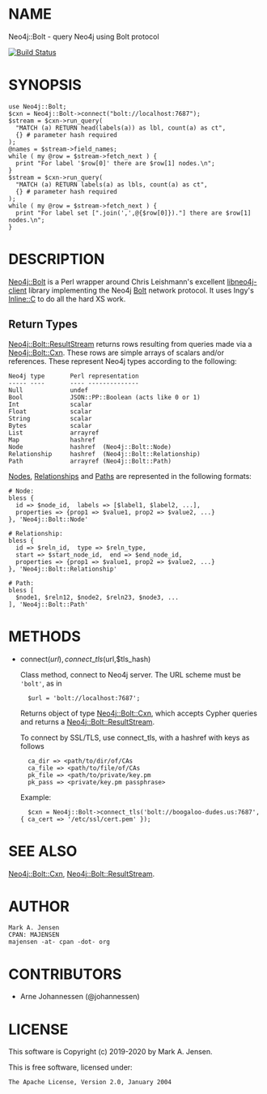 # NAME

Neo4j::Bolt - query Neo4j using Bolt protocol

[![Build Status](https://travis-ci.org/majensen/perlbolt.svg?branch=master)](https://travis-ci.org/majensen/perlbolt)

# SYNOPSIS

    use Neo4j::Bolt;
    $cxn = Neo4j::Bolt->connect("bolt://localhost:7687");
    $stream = $cxn->run_query(
      "MATCH (a) RETURN head(labels(a)) as lbl, count(a) as ct",
      {} # parameter hash required
    );
    @names = $stream->field_names;
    while ( my @row = $stream->fetch_next ) {
      print "For label '$row[0]' there are $row[1] nodes.\n";
    }
    $stream = $cxn->run_query(
      "MATCH (a) RETURN labels(a) as lbls, count(a) as ct",
      {} # parameter hash required
    );
    while ( my @row = $stream->fetch_next ) {
      print "For label set [".join(',',@{$row[0]})."] there are $row[1] nodes.\n";
    }

# DESCRIPTION

[Neo4j::Bolt](/lib/Neo4j/Bolt.md) is a Perl wrapper around Chris Leishmann's excellent
[libneo4j-client](https://github.com/cleishm/libneo4j-client) library
implementing the Neo4j [Bolt](https://boltprotocol.org/) network
protocol. It uses Ingy's [Inline::C](https://metacpan.org/pod/Inline::C) to do all the hard XS work.

## Return Types

[Neo4j::Bolt::ResultStream](/lib/Neo4j/Bolt/ResultStream.md) returns rows resulting from queries made 
via a [Neo4j::Bolt::Cxn](/lib/Neo4j/Bolt/Cxn.md). These rows are simple arrays of scalars and/or
references. These represent Neo4j types according to the following:

    Neo4j type       Perl representation
    ----- ----       ---- --------------
    Null             undef
    Bool             JSON::PP::Boolean (acts like 0 or 1)
    Int              scalar
    Float            scalar
    String           scalar
    Bytes            scalar
    List             arrayref
    Map              hashref
    Node             hashref  (Neo4j::Bolt::Node)
    Relationship     hashref  (Neo4j::Bolt::Relationship)
    Path             arrayref (Neo4j::Bolt::Path)

[Nodes](/lib/Neo4j/Bolt/Node.md), [Relationships](/lib/Neo4j/Bolt/Relationship.md) and
[Paths](/lib/Neo4j/Bolt/Path.md) are represented in the following formats:

    # Node:
    bless {
      id => $node_id,  labels => [$label1, $label2, ...],
      properties => {prop1 => $value1, prop2 => $value2, ...}
    }, 'Neo4j::Bolt::Node'

    # Relationship:
    bless {
      id => $reln_id,  type => $reln_type,
      start => $start_node_id,  end => $end_node_id,
      properties => {prop1 => $value1, prop2 => $value2, ...}
    }, 'Neo4j::Bolt::Relationship'

    # Path:
    bless [
      $node1, $reln12, $node2, $reln23, $node3, ...
    ], 'Neo4j::Bolt::Path'

# METHODS

- connect($url), connect\_tls($url,$tls\_hash)

    Class method, connect to Neo4j server. The URL scheme must be `'bolt'`, as in

        $url = 'bolt://localhost:7687';

    Returns object of type [Neo4j::Bolt::Cxn](/lib/Neo4j/Bolt/Cxn.md), which accepts Cypher queries and
    returns a [Neo4j::Bolt::ResultStream](/lib/Neo4j/Bolt/ResultStream.md).

    To connect by SSL/TLS, use connect\_tls, with a hashref with keys as follows

        ca_dir => <path/to/dir/of/CAs
        ca_file => <path/to/file/of/CAs
        pk_file => <path/to/private/key.pm
        pk_pass => <private/key.pm passphrase>

    Example:

        $cxn = Neo4j::Bolt->connect_tls('bolt://boogaloo-dudes.us:7687', { ca_cert => '/etc/ssl/cert.pem' });

# SEE ALSO

[Neo4j::Bolt::Cxn](/lib/Neo4j/Bolt/Cxn.md), [Neo4j::Bolt::ResultStream](/lib/Neo4j/Bolt/ResultStream.md).

# AUTHOR

    Mark A. Jensen
    CPAN: MAJENSEN
    majensen -at- cpan -dot- org

# CONTRIBUTORS

- Arne Johannessen (@johannessen)

# LICENSE

This software is Copyright (c) 2019-2020 by Mark A. Jensen.

This is free software, licensed under:

    The Apache License, Version 2.0, January 2004
